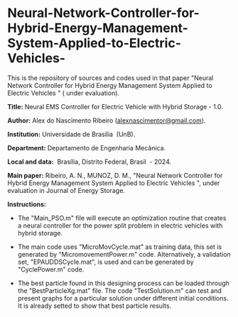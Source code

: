 # Neural-Network-Controller-for-Hybrid-Energy-Management-System-Applied-to-Electric-Vehicles-
This is the repository of sources and codes used in that paper "Neural Network Controller for Hybrid Energy Management System Applied to Electric Vehicles " ( under evaluation).

**Title:** Neural EMS Controller for Electric Vehicle with Hybrid Storage - 1.0.

**Author:** Alex do Nascimento Ribeiro (alexnascimentor@gmail.com).

**Institution:** Universidade de Brasília  (UnB).

**Department:** Departamento de Engenharia Mecânica.

**Local and data:**  Brasília, Distrito Federal, Brasil  - 2024.

**Main paper:** Ribeiro, A. N., MUNOZ, D. M., "Neural Network Controller for Hybrid Energy
Management System Applied to Electric Vehicles ", under evaluation in Journal of Energy Storage. 

**Instructions:**
- The "Main_PSO.m" file will execute an optimization routine that creates a neural controller for the power split problem in electric vehicles with hybrid storage.

- The main code uses "MicroMovCycle.mat" as training data, this set is generated by "MicromovementPower.m" code. Alternatively, a validation set, "EPAUDDSCycle.mat", is used and can be generated by "CyclePower.m" code.

- The best particle found in this designing process can be loaded through the "BestParticleXg.mat" file. The code "TestSolution.m" can test and present graphs for a particular solution under different initial conditions. It is already setted to show that best particle results.
